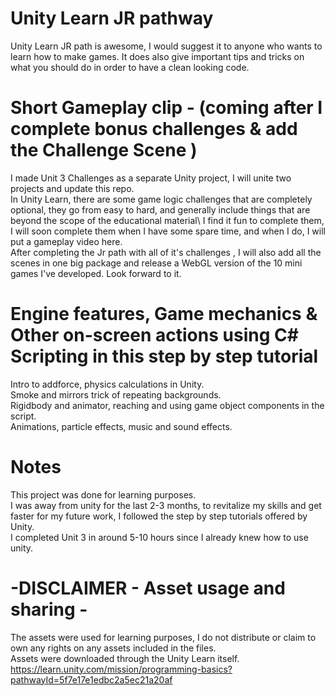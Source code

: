 # Unity Learn JR pathway
Unity Learn JR path is awesome, I would suggest it to anyone who wants to learn how to make games. It does also give important tips and tricks on what you should do in order to have a clean looking code. 

# Short Gameplay clip - (coming after I complete bonus challenges & add the Challenge Scene )

I made Unit 3 Challenges as a separate Unity project, I will unite two projects and update this repo. \
In Unity Learn, there are some game logic challenges that are completely optional, they go from easy to hard, and generally include things that are beyond the scope of the educational material\ 
I find it fun to complete them, I will soon complete them when I have some spare time, and when I do, I will put a gameplay video here.\
After completing the Jr path with all of it's challenges , I will also add all the scenes in one big package and release a WebGL version of the 10 mini games I've developed. Look forward to it.

# Engine features, Game mechanics & Other on-screen actions using C# Scripting in this step by step tutorial
Intro to addforce, physics calculations in Unity. \
Smoke and mirrors trick of repeating backgrounds. \
Rigidbody and animator, reaching and using game object components in the script. \
Animations, particle effects, music and sound effects. 

# Notes
This project was done for learning purposes.\
I was away from unity for the last 2-3 months, to revitalize my skills and get faster for my future work, I followed the step by step tutorials offered by Unity. \
I completed Unit 3 in around 5-10 hours since I already knew how to use unity.

# -DISCLAIMER - Asset usage and sharing -
The assets were used for learning purposes, I do not distribute or claim to own any rights on any assets included in the files.\
Assets were downloaded through the Unity Learn itself. https://learn.unity.com/mission/programming-basics?pathwayId=5f7e17e1edbc2a5ec21a20af

